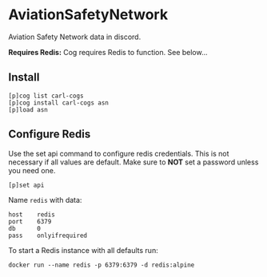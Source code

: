 # AviationSafetyNetwork

Aviation Safety Network data in discord.

**Requires Redis:** Cog requires Redis to function. See below...

## Install

```text
[p]cog list carl-cogs
[p]cog install carl-cogs asn
[p]load asn
```

## Configure Redis

Use the set api command to configure redis credentials.
This is not necessary if all values are default.
Make sure to **NOT** set a password unless you need one.

```text
[p]set api
```

Name `redis` with data:
```text
host    redis
port    6379
db      0
pass    onlyifrequired
```

To start a Redis instance with all defaults run:
```text
docker run --name redis -p 6379:6379 -d redis:alpine
```
